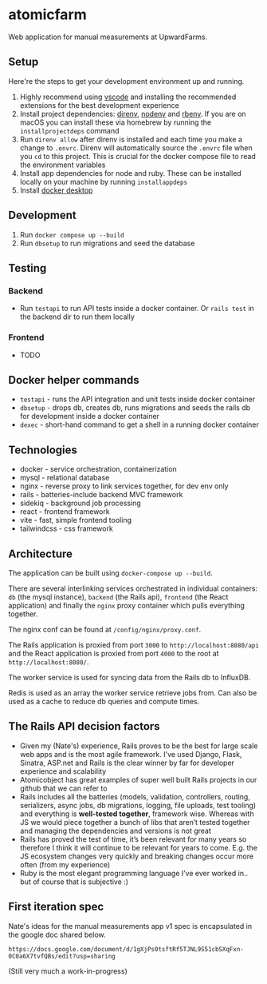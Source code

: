 # atomicfarm

Web application for manual measurements at UpwardFarms.

## Setup

Here're the steps to get your development environment up and running.

1. Highly recommend using [vscode](https://code.visualstudio.com/) and installing the recommended extensions for the best development experience
1. Install project dependencies: [direnv](https://direnv.net/), [nodenv](https://github.com/nodenv/nodenv) and [rbenv](https://github.com/rbenv/rbenv). If you are on macOS you can install these via homebrew by running the `installprojectdeps` command
1. Run `direnv allow` after direnv is installed and each time you make a change to `.envrc`. Direnv will automatically source the `.envrc` file when you `cd` to this project. This is crucial for the docker compose file to read the environment variables
1. Install app dependencies for node and ruby. These can be installed locally on your machine by running `installappdeps`
1. Install [docker desktop](https://docs.docker.com/desktop/)

## Development

1. Run `docker compose up --build`
1. Run `dbsetup` to run migrations and seed the database

## Testing

### Backend

- Run `testapi` to run API tests inside a docker container. Or `rails test` in the backend dir to run them locally

### Frontend

- TODO

## Docker helper commands

- `testapi` - runs the API integration and unit tests inside docker container
- `dbsetup` - drops db, creates db, runs migrations and seeds the rails db for development inside a docker container
- `dexec` - short-hand command to get a shell in a running docker container

## Technologies

- docker - service orchestration, containerization
- mysql - relational database
- nginx - reverse proxy to link services together, for dev env only
- rails - batteries-include backend MVC framework
- sidekiq - background job processing
- react - frontend framework
- vite - fast, simple frontend tooling
- tailwindcss - css framework

## Architecture

The application can be built using `docker-compose up --build`.

There are several interlinking services orchestrated in individual containers: `db` (the mysql instance), `backend` (the Rails api), `frontend` (the React application) and finally the `nginx` proxy container which pulls everything together.

The nginx conf can be found at `/config/nginx/proxy.conf`.

The Rails application is proxied from port `3000` to `http://localhost:8080/api` and the React application is proxied from port `4000` to the root at `http://localhost:8080/`.

The worker service is used for syncing data from the Rails db to InfluxDB.

Redis is used as an array the worker service retrieve jobs from. Can also be used as a cache to reduce db queries and compute times.

## The Rails API decision factors

- Given my (Nate's) experience, Rails proves to be the best for large scale web apps and is the most agile framework. I've used Django, Flask, Sinatra, ASP.net and Rails is the clear winner by far for developer experience and scalability
- Atomicobject has great examples of super well built Rails projects in our github that we can refer to
- Rails includes all the batteries (models, validation, controllers, routing, serializers, async jobs, db migrations, logging, file uploads, test tooling) and everything is **well-tested together**, framework wise. Whereas with JS we would piece together a bunch of libs that aren’t tested together and managing the dependencies and versions is not great
- Rails has proved the test of time, it’s been relevant for many years so therefore I think it will continue to be relevant for years to come. E.g. the JS ecosystem changes very quickly and breaking changes occur more often (from my experience)
- Ruby is the most elegant programming language I’ve ever worked in.. but of course that is subjective :)

## First iteration spec

Nate's ideas for the manual measurements app v1 spec is encapsulated in the google doc shared below.

```
https://docs.google.com/document/d/1gXjPs0tsftRf5TJNL9S51cbSXqFxn-0C0a6X7tvfQBs/edit?usp=sharing
```

(Still very much a work-in-progress)
